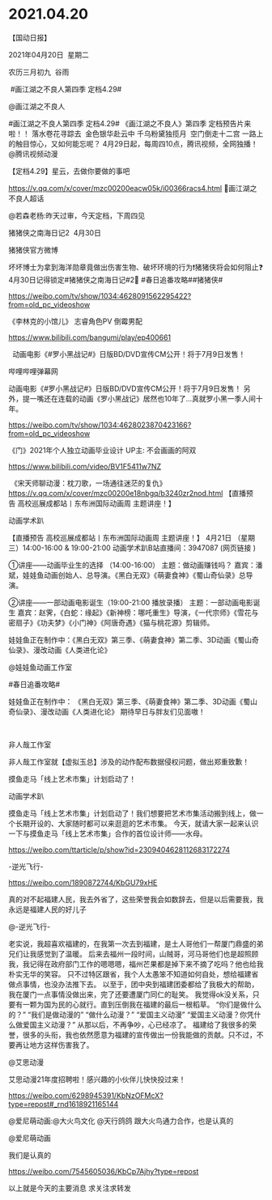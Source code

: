 ﻿#  2021.04.20
【国动日报】


2021年04月20日  星期二


农历三月初九  谷雨


 #画江湖之不良人第四季 定档4.29#

@画江湖之不良人                            

#画江湖之不良人第四季 定档4.29#
《画江湖之不良人》第四季 定档预告片来啦！！
落水卷花寻踪去  金色银华赴云中
千乌粉黛独揽月  空门倒走十二宫
一路上的触目惊心，又如何能忘呢？
4月29日起，每周四10点，腾讯视频，全网独播！@腾讯视频动漫 

【定档4.29】星云，去做你要做的事吧

https://v.qq.com/x/cover/mzc00200eacw05k/i00366racs4.html
画江湖之不良人超话

@若森老杨:昨天过审，今天定档，下周四见




猪猪侠之南海日记2  4月30日


猪猪侠官方微博  


坏坏博士为拿到海洋勋章竟做出伤害生物、破坏环境的行为❗️猪猪侠将会如何阻止❓
4月30日记得锁定#猪猪侠之南海日记#2⃣️
#春日追番攻略##猪猪侠#

https://weibo.com/tv/show/1034:4628091562295422?from=old_pc_videoshow



《李林克的小馆儿》 志睿角色PV 倒霉男配


https://www.bilibili.com/bangumi/play/ep400661


 
动画电影《#罗小黑战记#》日版BD/DVD宣传CM公开！将于7月9日发售！


哔哩哔哩弹幕网       


动画电影《#罗小黑战记#》日版BD/DVD宣传CM公开！将于7月9日发售！
另外，提一嘴还在连载的动画《罗小黑战记》居然也10年了...真就罗小黑一季人间十年。

https://weibo.com/tv/show/1034:4628023870423166?from=old_pc_videoshow







《门》2021年个人独立动画毕业设计 UP主: 不会画画的阿双

https://www.bilibili.com/video/BV1F5411w7NZ







 《宋天师聊动漫：枕刀歌，一场通往迷茫的复仇》
https://v.qq.com/x/cover/mzc00200e18nbgq/b3240zr2nod.html
【直播预告 高校巡展成都站丨东布洲国际动画周 主题讲座！】

动画学术趴


【直播预告 高校巡展成都站丨东布洲国际动画周 主题讲座！】
4月21日 （星期三）14:00-16:00 & 19:00-21:00
动画学术趴B站直播间：3947087 (网页链接 )

①讲座——动画毕业生的选择 （14:00-16:00）
主题：做动画赚钱吗？
嘉宾：潘斌，娃娃鱼动画创始人、总导演。《黑白无双》《萌妻食神》《蜀山奇仙录》总导演。

②讲座——一部动画电影诞生（19:00-21:00 播放录播）
主题：一部动画电影诞生
嘉宾：赵霁，《白蛇：缘起》《新神榜：哪吒重生》导演，《一代宗师》《雪花与密扇子》《功夫梦》《小门神》《阿唐奇遇》《猫与桃花源》剪辑师。







娃娃鱼正在制作中：《黑白无双》第三季、《萌妻食神》第二季、3D动画《蜀山奇仙录》、漫改动画《人类进化论》


@娃娃鱼动画工作室

#春日追番攻略#


娃娃鱼正在制作中：
《黑白无双》第三季、《萌妻食神》第二季、3D动画《蜀山奇仙录》、漫改动画《人类进化论》
期待早日与胖友们见面嗷！

 











非人哉工作室


非人哉工作室就【虚拟玉总】涉及的动作配布数据侵权问题，做出郑重致歉！




摸鱼走马「线上艺术市集」计划启动了！

动画学术趴               


摸鱼走马「线上艺术市集」计划启动了！我们想要把艺术市集活动搬到线上，做一个长期开设的、大家随时都可以来逛逛的艺术市集。
今天，就请大家一起来认识一下与摸鱼走马「线上艺术市集」合作的首位设计师——水母。

https://weibo.com/ttarticle/p/show?id=2309404628112683172274

-逆光飞行-  


https://weibo.com/1890872744/KbGU79xHE                 


真的对不起福建人民，我去外省了，这些荣誉我会如数辞去，但是以后需要我，我永远是福建人民的好儿子

@-逆光飞行-                            

老实说，我超喜欢福建的，在我第一次去到福建，是土人哥他们一帮厦门鼎盛的弟兄们让我感觉到了温暖。
后来去福州一段时间，山贼哥，河马哥他们也是超照顾我，我记得在政府部门工作的嗯嗯嗯，福州芒果都是掉下来不摘了吃吗？他也给我朴实无华的笑容。
只不过特区跟省，我个人太愚笨不知道如何自处，想给福建省做点事情，也没办法推下去。
以至于，团中央到福建团委都给了我极大的帮助，我在厦门一点事情没做出来，完了还要遭厦门同仁的耻笑。
我觉得ok没关系，只要有一颗为国为民的心就行。直到压倒我在福建的最后一根稻草。
“你们是做什么的？”
“我们是做动漫的”
“做什么动漫？”
“爱国主义动漫”
“爱国主义动漫？你凭什么做爱国主义动漫？”
从那以后，不再争吵，心已经凉了。
福建给了我很多的荣誉，很多的头衔，我也依然愿意为福建的宣传做出一份我能做的贡献。只不过，不要再让地方这样伤害我了。

@艾思动漫   


艾思动漫21年度招聘啦！感兴趣的小伙伴儿快快投过来！

https://weibo.com/6298945391/KbNzOFMcX?type=repost#_rnd1618921165144




@爱尼萌动画:@大火鸟文化 @天行鸽鸽 跟大火鸟通力合作，也是认真的

@爱尼萌动画


我们是认真的

https://weibo.com/7545605036/KbCp7Ajhy?type=repost







以上就是今天的主要消息
求关注求转发

























